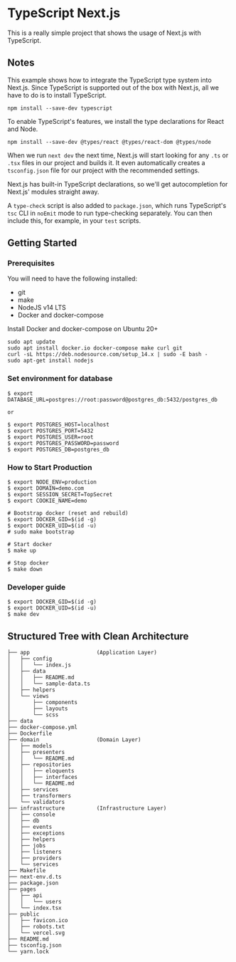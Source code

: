 # TypeScript Next.js

This is a really simple project that shows the usage of Next.js with TypeScript.

## Notes

This example shows how to integrate the TypeScript type system into Next.js. Since TypeScript is supported out of the box with Next.js, all we have to do is to install TypeScript.

```
npm install --save-dev typescript
```

To enable TypeScript's features, we install the type declarations for React and Node.

```
npm install --save-dev @types/react @types/react-dom @types/node
```

When we run `next dev` the next time, Next.js will start looking for any `.ts` or `.tsx` files in our project and builds it. It even automatically creates a `tsconfig.json` file for our project with the recommended settings.

Next.js has built-in TypeScript declarations, so we'll get autocompletion for Next.js' modules straight away.

A `type-check` script is also added to `package.json`, which runs TypeScript's `tsc` CLI in `noEmit` mode to run type-checking separately. You can then include this, for example, in your `test` scripts.


## Getting Started

### Prerequisites
You will need to have the following installed:
- git
- make
- NodeJS v14 LTS
- Docker and docker-compose

Install Docker and docker-compose on Ubuntu 20+
```
sudo apt update
sudo apt install docker.io docker-compose make curl git
curl -sL https://deb.nodesource.com/setup_14.x | sudo -E bash -
sudo apt-get install nodejs
```
### Set environment for database

```
$ export DATABASE_URL=postgres://root:password@postgres_db:5432/postgres_db

or

$ export POSTGRES_HOST=localhost
$ export POSTGRES_PORT=5432
$ export POSTGRES_USER=root
$ export POSTGRES_PASSWORD=password
$ export POSTGRES_DB=postgres_db
```

### How to Start Production

```
$ export NODE_ENV=production
$ export DOMAIN=demo.com
$ export SESSION_SECRET=TopSecret
$ export COOKIE_NAME=demo

# Bootstrap docker (reset and rebuild)
$ export DOCKER_GID=$(id -g)
$ export DOCKER_UID=$(id -u)
# sudo make bootstrap

# Start docker
$ make up

# Stop docker
$ make down
```

### Developer guide

```
$ export DOCKER_GID=$(id -g)
$ export DOCKER_UID=$(id -u)
$ make dev
```

## Structured Tree with Clean Architecture
```
├── app                     (Application Layer)
│   ├── config
│   │   └── index.js
│   ├── data
│   │   ├── README.md
│   │   └── sample-data.ts
│   ├── helpers
│   └── views
│       ├── components
│       ├── layouts
│       └── scss
├── data
├── docker-compose.yml
├── Dockerfile
├── domain                  (Domain Layer)
│   ├── models
│   ├── presenters
│   │   └── README.md
│   ├── repositories
│   │   ├── eloquents
│   │   ├── interfaces
│   │   └── README.md
│   ├── services
│   ├── transformers
│   └── validators
├── infrastructure          (Infrastructure Layer)
│   ├── console
│   ├── db
│   ├── events
│   ├── exceptions
│   ├── helpers
│   ├── jobs
│   ├── listeners
│   ├── providers
│   └── services
├── Makefile
├── next-env.d.ts
├── package.json
├── pages
│   ├── api
│   │   └── users
│   └── index.tsx
├── public
│   ├── favicon.ico
│   ├── robots.txt
│   └── vercel.svg
├── README.md
├── tsconfig.json
└── yarn.lock
```
